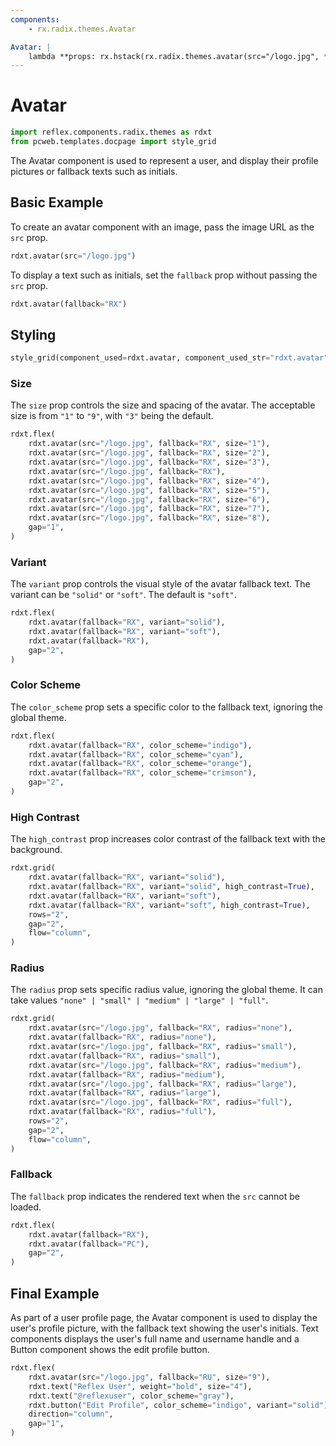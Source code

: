 ```yaml
---
components:
    - rx.radix.themes.Avatar

Avatar: |
    lambda **props: rx.hstack(rx.radix.themes.avatar(src="/logo.jpg", **props), rx.radix.themes.avatar(fallback="RX", **props), gap="3")
---
```

# Avatar

```python exec
import reflex.components.radix.themes as rdxt
from pcweb.templates.docpage import style_grid
```

The Avatar component is used to represent a user, and display their profile pictures or fallback texts such as initials.

## Basic Example

To create an avatar component with an image, pass the image URL as the `src` prop.

```python demo
rdxt.avatar(src="/logo.jpg")
```

To display a text such as initials, set the `fallback` prop without passing the `src` prop.

```python demo
rdxt.avatar(fallback="RX")
```

## Styling

```python eval
style_grid(component_used=rdxt.avatar, component_used_str="rdxt.avatar", variants=["solid", "soft"], fallback="RX")
```

### Size

The `size` prop controls the size and spacing of the avatar. The acceptable size is from `"1"` to `"9"`, with `"3"` being the default.

```python demo
rdxt.flex(
    rdxt.avatar(src="/logo.jpg", fallback="RX", size="1"),
    rdxt.avatar(src="/logo.jpg", fallback="RX", size="2"),
    rdxt.avatar(src="/logo.jpg", fallback="RX", size="3"),
    rdxt.avatar(src="/logo.jpg", fallback="RX"),
    rdxt.avatar(src="/logo.jpg", fallback="RX", size="4"),
    rdxt.avatar(src="/logo.jpg", fallback="RX", size="5"),
    rdxt.avatar(src="/logo.jpg", fallback="RX", size="6"),
    rdxt.avatar(src="/logo.jpg", fallback="RX", size="7"),
    rdxt.avatar(src="/logo.jpg", fallback="RX", size="8"),
    gap="1",
)
```

### Variant

The `variant` prop controls the visual style of the avatar fallback text. The variant can be `"solid"` or `"soft"`. The default is `"soft"`.

```python demo
rdxt.flex(
    rdxt.avatar(fallback="RX", variant="solid"),
    rdxt.avatar(fallback="RX", variant="soft"),
    rdxt.avatar(fallback="RX"),
    gap="2",
)
```

### Color Scheme

The `color_scheme` prop sets a specific color to the fallback text, ignoring the global theme.

```python demo
rdxt.flex(
    rdxt.avatar(fallback="RX", color_scheme="indigo"),
    rdxt.avatar(fallback="RX", color_scheme="cyan"),
    rdxt.avatar(fallback="RX", color_scheme="orange"),
    rdxt.avatar(fallback="RX", color_scheme="crimson"),
    gap="2",
)
```

### High Contrast

The `high_contrast` prop increases color contrast of the fallback text with the background.

```python demo
rdxt.grid(
    rdxt.avatar(fallback="RX", variant="solid"),
    rdxt.avatar(fallback="RX", variant="solid", high_contrast=True),
    rdxt.avatar(fallback="RX", variant="soft"),
    rdxt.avatar(fallback="RX", variant="soft", high_contrast=True),
    rows="2",
    gap="2",
    flow="column",
)
```

### Radius

The `radius` prop sets specific radius value, ignoring the global theme. It can take values `"none" | "small" | "medium" | "large" | "full"`.

```python demo
rdxt.grid(
    rdxt.avatar(src="/logo.jpg", fallback="RX", radius="none"),
    rdxt.avatar(fallback="RX", radius="none"),
    rdxt.avatar(src="/logo.jpg", fallback="RX", radius="small"),
    rdxt.avatar(fallback="RX", radius="small"),
    rdxt.avatar(src="/logo.jpg", fallback="RX", radius="medium"),
    rdxt.avatar(fallback="RX", radius="medium"),
    rdxt.avatar(src="/logo.jpg", fallback="RX", radius="large"),
    rdxt.avatar(fallback="RX", radius="large"),
    rdxt.avatar(src="/logo.jpg", fallback="RX", radius="full"),
    rdxt.avatar(fallback="RX", radius="full"),
    rows="2",
    gap="2",
    flow="column",
)
```

### Fallback

The `fallback` prop indicates the rendered text when the `src` cannot be loaded.

```python demo
rdxt.flex(
    rdxt.avatar(fallback="RX"),
    rdxt.avatar(fallback="PC"),
    gap="2",
)
```

## Final Example

As part of a user profile page, the Avatar component is used to display the user's profile picture, with the fallback text showing the user's initials. Text components displays the user's full name and username handle and a Button component shows the edit profile button.

```python demo
rdxt.flex(
    rdxt.avatar(src="/logo.jpg", fallback="RU", size="9"),
    rdxt.text("Reflex User", weight="bold", size="4"),
    rdxt.text("@reflexuser", color_scheme="gray"),
    rdxt.button("Edit Profile", color_scheme="indigo", variant="solid"),
    direction="column",
    gap="1",
)
```
